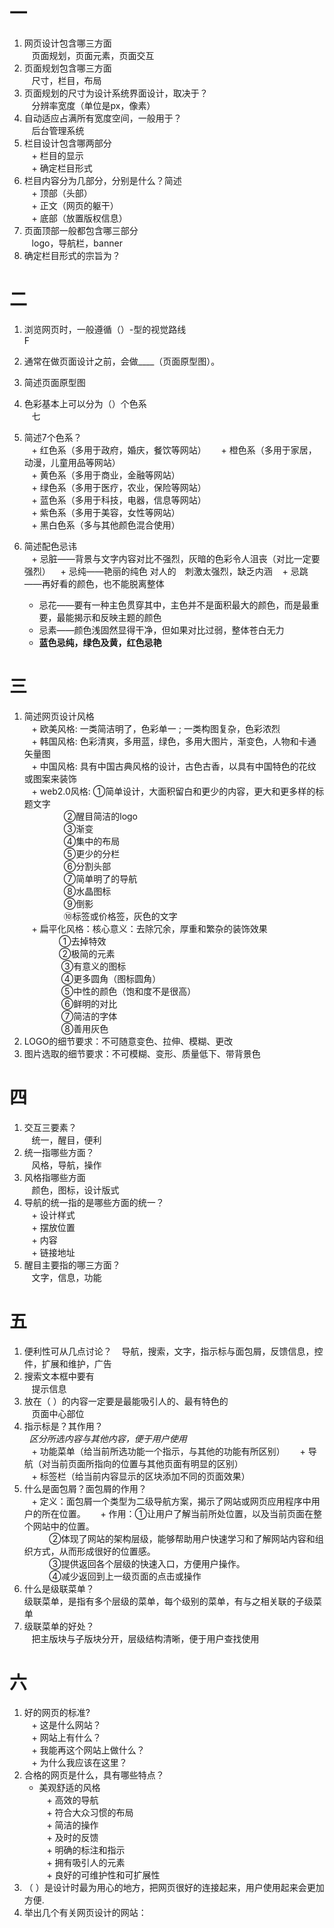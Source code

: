 # 一
1. 网页设计包含哪三方面  
    页面规划，页面元素，页面交互  
2. 页面规划包含哪三方面  
    尺寸，栏目，布局  
3. 页面规划的尺寸为设计系统界面设计，取决于？  
    分辨率宽度（单位是px，像素）  
4. 自动适应占满所有宽度空间，一般用于？  
    后台管理系统  
5. 栏目设计包含哪两部分  
    + 栏目的显示  
    + 确定栏目形式  
6. 栏目内容分为几部分，分别是什么？简述    
    + 顶部（头部）  
    + 正文（网页的躯干）  
    + 底部（放置版权信息）
7. 页面顶部一般都包含哪三部分  
    logo，导航栏，banner  
8. 确定栏目形式的宗旨为？  
    

# 二
1. 浏览网页时，一般遵循（）-型的视觉路线  
    F
2. 通常在做页面设计之前，会做____（页面原型图）。  
    
3. 简述页面原型图
4. 色彩基本上可以分为（）个色系  
    七
5. 简述7个色系？  
    + 红色系（多用于政府，婚庆，餐饮等网站）  
    + 橙色系（多用于家居，动漫，儿童用品等网站）  
    + 黄色系（多用于商业，金融等网站）  
    + 绿色系（多用于医疗，农业，保险等网站）  
    + 蓝色系（多用于科技，电器，信息等网站）  
    + 紫色系（多用于美容，女性等网站）  
    + 黑白色系（多与其他颜色混合使用）  
6. 简述配色忌讳   
    + 忌脏——背景与文字内容对比不强烈，灰暗的色彩令人沮丧（对比一定要强烈）
    + 忌纯——艳丽的纯色 对人的　刺激太强烈，缺乏内涵
    + 忌跳——再好看的颜色，也不能脱离整体
    + 忌花——要有一种主色贯穿其中，主色并不是面积最大的颜色，而是最重要，最能揭示和反映主题的颜色
    + 忌素——颜色浅固然显得干净，但如果对比过弱，整体苍白无力
    + **蓝色忌纯，绿色及黄，红色忌艳**
    
# 三 
1. 简述网页设计风格    
    + 欧美风格: 一类简洁明了，色彩单一 ; 一类构图复杂，色彩浓烈  
    + 韩国风格: 色彩清爽，多用蓝，绿色，多用大图片，渐变色，人物和卡通矢量图     
    + 中国风格: 具有中国古典风格的设计，古色古香，以具有中国特色的花纹或图案来装饰  
    + web2.0风格: ①简单设计，大面积留白和更少的内容，更大和更多样的标题文字  
                 ②醒目简洁的logo  
                 ③渐变  
                 ④集中的布局  
                 ⑤更少的分栏  
                 ⑥分割头部  
                 ⑦简单明了的导航  
                 ⑧水晶图标  
                 ⑨倒影  
                 ⑩标签或价格签，灰色的文字  
    + 扁平化风格：核心意义：去除冗余，厚重和繁杂的装饰效果  
                ①去掉特效  
                ②极简的元素  
                ③有意义的图标  
                ④更多圆角（图标圆角）  
                ⑤中性的颜色（饱和度不是很高）  
                ⑥鲜明的对比  
                ⑦简洁的字体  
                ⑧善用灰色   
2. LOGO的细节要求：不可随意变色、拉伸、模糊、更改
3. 图片选取的细节要求：不可模糊、变形、质量低下、带背景色

# 四
1. 交互三要素？  
    统一，醒目，便利  
2. 统一指哪些方面？  
    风格，导航，操作
3. 风格指哪些方面  
    颜色，图标，设计版式    
4. 导航的统一指的是哪些方面的统一？    
    + 设计样式  
    + 摆放位置  
    + 内容  
    + 链接地址  
5. 醒目主要指的哪三方面？  
    文字，信息，功能  

# 五
1. 便利性可从几点讨论？
    导航，搜索，文字，指示标与面包屑，反馈信息，控件，扩展和维护，广告  
2. 搜索文本框中要有  
    提示信息
3. 放在（ ）的内容一定要是最能吸引人的、最有特色的  
    页面中心部位  
4. 指示标是？其作用？  
   *区分所选内容与其他内容，便于用户使用*  
    + 功能菜单（给当前所选功能一个指示，与其他的功能有所区别）   
    + 导航（对当前页面所指向的位置与其他页面有明显的区别）  
    + 标签栏（给当前内容显示的区块添加不同的页面效果）  
5. 什么是面包屑？面包屑的作用？  
    + 定义：面包屑一个类型为二级导航方案，揭示了网站或网页应用程序中用户的所在位置。  
    + 作用：①让用户了解当前所处位置，以及当前页面在整个网站中的位置。  
           ②体现了网站的架构层级，能够帮助用户快速学习和了解网站内容和组织方式，从而形成很好的位置感。  
           ③提供返回各个层级的快速入口，方便用户操作。  
           ④减少返回到上一级页面的点击或操作  
6. 什么是级联菜单？  
    级联菜单，是指有多个层级的菜单，每个级别的菜单，有与之相关联的子级菜单  
7. 级联菜单的好处？  
    把主版块与子版块分开，层级结构清晰，便于用户查找使用  

# 六
1. 好的网页的标准?    
    + 这是什么网站？  
    + 网站上有什么？  
    + 我能再这个网站上做什么？  
    + 为什么我应该在这里？  
2. 合格的网页是什么，具有哪些特点？     
    + 美观舒适的风格  
    + 高效的导航  
    + 符合大众习惯的布局  
    + 简洁的操作  
    + 及时的反馈  
    + 明确的标注和指示  
    + 拥有吸引人的元素  
    + 良好的可维护性和可扩展性  
3. （ ）是设计时最为用心的地方，把网页很好的连接起来，用户使用起来会更加方便.
4. 举出几个有关网页设计的网站：
